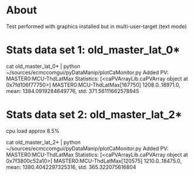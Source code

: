# About

Test performed with graphics installed but in multi-user-target (text mode)



# Stats data set 1: old_master_lat_0*

cat old_master_lat_0* | python ~/sources/ecmccomgui/pyDataManip/plotCaMonitor.py 
Added PV: MASTER0:MCU-ThdLatMax
Statistics: 
[<caPVArrayLib.caPVArray object at 0x7fd106f77750>]
MASTER0:MCU-ThdLatMax[167750] 1208.0..18971.0, mean: 1384.0919284649776, std: 371.56111662578945

# Stats data set 2: old_master_lat_2*

cpu load approx 8.5%

cat old_master_lat_2* | python ~/sources/ecmccomgui/pyDataManip/plotCaMonitor.py 
Added PV: MASTER0:MCU-ThdLatMax
Statistics: 
[<caPVArrayLib.caPVArray object at 0x7f3800c52a10>]
MASTER0:MCU-ThdLatMax[120575] 1210.0..18475.0, mean: 1380.4042297325316, std: 365.322075616804


